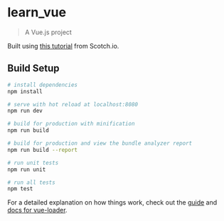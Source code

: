 # learn_vue

> A Vue.js project

Built using [this tutorial](https://scotch.io/tutorials/how-to-build-a-simple-single-page-application-using-vue-2-part-1) from Scotch.io.

## Build Setup

``` bash
# install dependencies
npm install

# serve with hot reload at localhost:8080
npm run dev

# build for production with minification
npm run build

# build for production and view the bundle analyzer report
npm run build --report

# run unit tests
npm run unit

# run all tests
npm test
```

For a detailed explanation on how things work, check out the [guide](http://vuejs-templates.github.io/webpack/) and [docs for vue-loader](http://vuejs.github.io/vue-loader).
